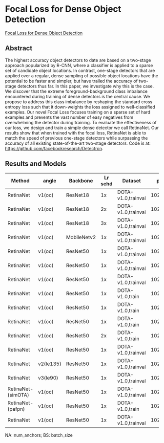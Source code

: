 # Focal Loss for Dense Object Detection

[Focal Loss for Dense Object Detection](http://arxiv.org/abs/1708.02002)

## Abstract

The highest accuracy object detectors to date are based on a two-stage approach popularized by R-CNN, where a classifier is applied to a sparse set of candidate object locations. In contrast, one-stage detectors that are applied over a regular, dense sampling of possible object locations have the potential to be faster and simpler, but have trailed the accuracy of two-stage detectors thus far. In this paper, we investigate why this is the case. We discover that the extreme foreground-background class imbalance encountered during training of dense detectors is the central cause. We propose to address this class imbalance by reshaping the standard cross entropy loss such that it down-weights the loss assigned to well-classified examples. Our novel Focal Loss focuses training on a sparse set of hard examples and prevents the vast number of easy negatives from overwhelming the detector during training. To evaluate the effectiveness of our loss, we design and train a simple dense detector we call RetinaNet. Our results show that when trained with the focal loss, RetinaNet is able to match the speed of previous one-stage detectors while surpassing the accuracy of all existing state-of-the-art two-stage detectors. Code is at: https://github.com/facebookresearch/Detectron.

## Results and Models

| Method             | angle     | Backbone    | Lr schd | Dataset            | preprocess    |  NA  |  BS  | loss     | $AP_{0.5}$ | $AP_{0.75}$ | $mAP$ |
| ------------------ | --------- | ----------- | ------- | ------------------ | ------------- | :--: | :--: | -------- | ---------- | ----------- | ----- |
| RetinaNet          | v1(oc)    | ResNet18    | 1x      | DOTA-v1.0,trainval | 1024x1024,200 |  1   |  2   | RIoU     | 65.04      | 36.10       | 36.50 |
| RetinaNet          | v1(oc)    | ResNet18    | 2x      | DOTA-v1.0,trainval | 1024x1024,200 |  1   |  2   | RIoU     | 68.79      | 39.21       | 39.01 |
| RetinaNet          | v1(oc)    | ResNet18    | 3x      | DOTA-v1.0,trainval | 1024x1024,200 |  1   |  2   | RIoU     | 69.29      | 39.45       | 39.75 |
| RetinaNet          | v1(oc)    | MobileNetv2 | 1x      | DOTA-v1.0,trainval | 1024x1024,200 |  1   |  2   | RIoU     | 63.54      | 33.00       | 34.21 |
| RetinaNet          | v1(oc)    | ResNet50    | 1x      | DOTA-v1.0,trainval | 1024x1024,200 |  1   |  2   | RIoU     | 69.02      | 37.58       | 38.48 |
| RetinaNet          | v1(oc)    | ResNet50    | 1x      | DOTA-v1.0,trainval | 1024x1024,200 |  9   |  2   | RIoU     | 68.82      | 38.94       | 39.49 |
| RetinaNet          | v1(oc)    | ResNet50    | 1x      | DOTA-v1.0,trainval | 1024x1024,200 |  1   |  2   | RDIoU    | 70.41      | 39.98       | 40.20 |
| RetinaNet          | v1(oc)    | ResNet50    | 1x      | DOTA-v1.0,train    | 1024x1024,512 |  9   |  2   | RIoU     | 67.16      | 36.69       | 37.95 |
| RetinaNet          | v1(oc)    | ResNet50    | 1x      | DOTA-v1.0,train    | 1024x1024,512 |  9   |  2   | RGIoU    | 65.66      | 38.79       | 38.16 |
| RetinaNet          | v1(oc)    | ResNet50    | 1x      | DOTA-v1.0,train    | 1024x1024,512 |  9   |  2   | smoothL1 | 64.11      | /           | /     |
| RetinaNet          | v1(oc)    | ResNet50    | 2x      | DOTA-v1.0,train    | 1024x1024,512 |  9   |  2   | smoothL1 | 66.36      | /           | /     |
| RetinaNet          | v1(oc)    | ResNet50    | 1x      | DOTA-v1.0,trainval | 1024x1024,200 |  1   |  2   | smoothL1 | 65.41      | 27.31       | 32.54 |
| RetinaNet          | v2(le135) | ResNet50    | 1x      | DOTA-v1.0,trainval | 1024x1024,200 |  9   |  2   | L1       | 67.45      | 36.44       | 38.20 |
| RetinaNet          | v3(le90)  | ResNet50    | 1x      | DOTA-v1.0,trainval | 1024x1024,200 |  9   |  2   | L1       | 67.70      | 41.41       | 40.23 |
| RetinaNet-(simOTA) | v1(oc)    | ResNet50    | 1x      | DOTA-v1.0,trainval | 1024x1024,200 |  1   |  2   | RIoU     | 69.07      | 38.01       | 38.55 |
| RetinaNet-(pafpn)  | v1(oc)    | ResNet50    | 1x      | DOTA-v1.0,train    | 1024x1024,512 |  1   |  2   | RIoU     | 68.03      | 40.61       | 39.77 |
| RetinaNet          | v1(oc)    | ResNet50    | 1x      | DOTA-v1.0,trainval | 1024x1024,512 |  9   |  2   | smoothL1 | 71.0       | /           | /     |

NA: num_anchors; BS: batch_size